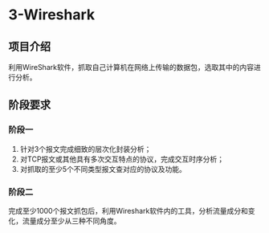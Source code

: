 # 3-Wireshark

## 项目介绍

利用WireShark软件，抓取自己计算机在网络上传输的数据包，选取其中的内容进行分析。

## 阶段要求

### 阶段一

1. 针对3个报文完成细致的层次化封装分析；
2. 对TCP报文或其他具有多次交互特点的协议，完成交互时序分析；
3. 对抓取的至少5个不同类型报文查对应的协议及功能。

### 阶段二

完成至少1000个报文抓包后，利用Wireshark软件内的工具，分析流量成分和变化，流量成分至少从三种不同角度。
